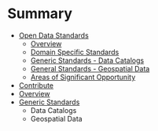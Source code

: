 # Summary

* [Open Data Standards](README.md)
   * [Overview](.overviewmd1.md/overviewmd.md)
   * [Domain Specific Standards](domain_specific_standards.md)
   * [Generic Standards - Data Catalogs](generic_standards_data_catalogs.md)
   * [General Standards - Geospatial Data](general_standards_geospatial_data.md)
   * [Areas of Significant Opportunity](areas_of_significant_opportunity.md)
* [Contribute](contribute.md)
* [Overview](overview.md)
* [Generic Standards](general_standards.md)
   * Data Catalogs
   * Geospatial Data

